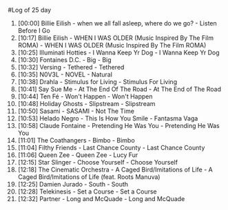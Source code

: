#Log of 25 day

1. [00:00] Billie Eilish - when we all fall asleep, where do we go? - Listen Before I Go
1. [10:17] Billie Eilish - WHEN I WAS OLDER (Music Inspired By The Film ROMA) - WHEN I WAS OLDER (Music Inspired By The Film ROMA)
1. [10:25] Illuminati Hotties - I Wanna Keep Yr Dog - I Wanna Keep Yr Dog
1. [10:30] Fontaines D.C. - Big - Big
1. [10:32] Versing - Tethered - Tethered
1. [10:35] N0V3L - NOVEL - Natural
1. [10:38] Drahla - Stimulus for Living - Stimulus For Living
1. [10:41] Say Sue Me - At The End Of The Road - At The End of The Road
1. [10:44] Ten Fé - Won't Happen - Won't Happen
1. [10:48] Holiday Ghosts - Slipstream - Slipstream
1. [10:50] Sasami - SASAMI - Not The Time
1. [10:53] Helado Negro - This Is How You Smile - Fantasma Vaga
1. [10:58] Claude Fontaine - Pretending He Was You - Pretending He Was You
1. [11:01] The Coathangers - Bimbo - Bimbo
1. [11:04] Filthy Friends - Last Chance County - Last Chance County
1. [11:06] Queen Zee - Queen Zee - Lucy Fur
1. [12:15] Star Slinger - Choose Yourself - Choose Yourself
1. [12:18] The Cinematic Orchestra - A Caged Bird/Imitations of Life - A Caged Bird/Imitations of Life (feat. Roots Manuva)
1. [12:25] Damien Jurado - South - South
1. [12:28] Telekinesis - Set a Course - Set a Course
1. [12:32] Partner - Long and McQuade - Long and McQuade
